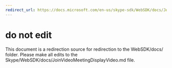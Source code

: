 ```yaml
---
redirect_url: https://docs.microsoft.com/en-us/skype-sdk/WebSDK/docs/JoinVideoMeetingDisplayVideo
---
```

# do not edit
This document is a redirection source for redirection to the WebSDK/docs/ folder. Please make all edits to the Skype/WebSDK/docs/JoinVideoMeetingDisplayVideo.md file.

